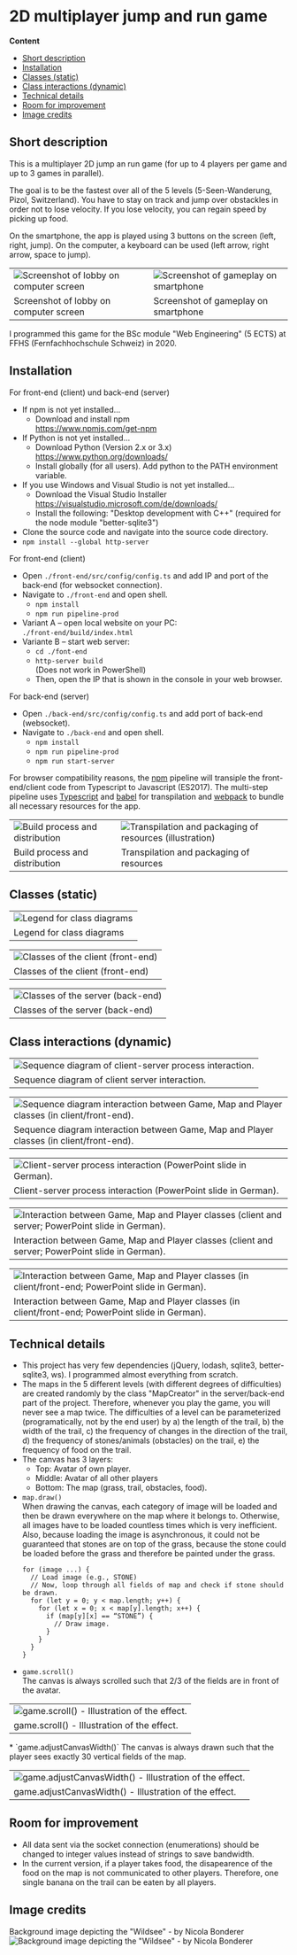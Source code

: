 # 2D multiplayer jump and run game
**Content**
* [Short description](#short-description)
* [Installation](#installation)
* [Classes (static)](#classes-static)
* [Class interactions (dynamic)](#class-interactions-dynamic)
* [Technical details](#technical-details)
* [Room for improvement](#room-for-improvement)
* [Image credits](#image-credits)

## Short description
This is a multiplayer 2D jump an run game (for up to 4 players per game and up to 3 games in parallel).

The goal is to be the fastest over all of the 5 levels (5-Seen-Wanderung, Pizol, Switzerland). You have to stay on track and jump over obstackles in order not to lose velocity. If you lose velocity, you can regain speed by picking up food.

On the smartphone, the app is played using 3 buttons on the screen (left, right, jump). On the computer, a keyboard can be used (left arrow, right arrow, space to jump). 

<table>
<tr>
<td><img src="doc/screenshot-lobby.png" alt = "Screenshot of lobby on computer screen"></img></td>
<td><img src="doc/screenshot-gameplay-smartphone.png" alt = "Screenshot of gameplay on smartphone"></img></td>
</tr>
<tr>
<td>Screenshot of lobby on computer screen</td>
<td>Screenshot of gameplay on smartphone</td>
</tr>
</table>

I programmed this game for the BSc module "Web Engineering" (5 ECTS) at FFHS (Fernfachhochschule Schweiz) in 2020.
 
## Installation
For front-end (client) und back-end (server)  
* If npm is not yet installed...  
  * Download and install npm  
  https://www.npmjs.com/get-npm
* If Python is not yet installed...  
  * Download Python (Version 2.x or 3.x)  
  https://www.python.org/downloads/
  * Install globally (for all users). Add python to the PATH environment variable.
* If you use Windows and Visual Studio is not yet installed...  
  * Download the Visual Studio Installer  
  https://visualstudio.microsoft.com/de/downloads/  
  * Install the following:
  "Desktop development with C++" (required for the node module "better-sqlite3")
* Clone the source code and navigate into the source code directory.
* `npm install --global http-server`

For front-end (client)  
* Open `./front-end/src/config/config.ts` and add IP and port of the back-end (for websocket connection).
* Navigate to `./front-end` and open shell.
  * `npm install`
  * `npm run pipeline-prod`
* Variant A – open local website on your PC:  
  `./front-end/build/index.html`
* Variante B – start web server:  
  * `cd ./font-end`
  * `http-server build`  
    (Does not work in PowerShell)
  * Then, open the IP that is shown in the console in your web browser.

For back-end (server)  
* Open `./back-end/src/config/config.ts` and add port of back-end (websocket).  
* Navigate to `./back-end` and open shell.  
  * `npm install`
  * `npm run pipeline-prod`
  * `npm run start-server`

For browser compatibility reasons, the [npm](https://github.com/npm) pipeline will transiple the front-end/client code from Typescript to Javascript (ES2017). The multi-step pipeline uses [Typescript](https://github.com/microsoft/TypeScript) and [babel](https://github.com/babel/babel) for transpilation and [webpack](https://github.com/webpack) to bundle all necessary resources for the app.  

<table>
<tr>
<td><img src="doc/build-pipeline.jpg" alt="Build process and distribution"></img></td>
<td><img src="doc/build-pipeline-detail.png" alt="Transpilation and packaging of resources (illustration)"></img></td>
</tr>
<tr>
<td>Build process and distribution</td>
<td>Transpilation and packaging of resources</td>
</tr>
</table>

## Classes (static)
<table>
<tr><td><img src="doc/class-legend.png" alt="Legend for class diagrams"></img></td></tr>
<tr><td>Legend for class diagrams</td></tr>
</table>

<table>
<tr><td><img src="doc/classes-client.png" alt="Classes of the client (front-end)"></img></td></tr>
<tr><td>Classes of the client (front-end)</td></tr>
</table>

<table>
<tr><td><img src="doc/classes-server.png" alt="Classes of the server (back-end)"></img></td></tr>
<tr><td>Classes of the server (back-end)</td></tr>
</table>

## Class interactions (dynamic)
<table>
<tr><td><img src="doc/seq-client-server.png" alt="Sequence diagram of client-server process interaction."></img></td></tr>
<tr><td>Sequence diagram of client server interaction.</td></tr>
</table>

<table>
<tr><td><img src="doc/seq-game-map-player.png" alt="Sequence diagram interaction between Game, Map and Player classes (in client/front-end)."></img></td></tr>
<tr><td>Sequence diagram interaction between Game, Map and Player classes (in client/front-end).</td></tr>
</table>

<table>
<tr><td><img src="doc/ppt-client-server.png" alt="Client-server process interaction (PowerPoint slide in German)."></img></td></tr>
<tr><td>Client-server process interaction (PowerPoint slide in German).</td></tr>
</table>

<table>
<tr><td><img src="doc/ppt-game-map-player-server.png" alt="Interaction between Game, Map and Player classes (client and server; PowerPoint slide in German)."></img></td></tr>
<tr><td>Interaction between Game, Map and Player classes (client and server; PowerPoint slide in German).</td></tr>
</table>

<table>
<tr><td><img src="doc/ppt-game-map-player-client.png" alt="Interaction between Game, Map and Player classes (in client/front-end; PowerPoint slide in German)."></img></td></tr>
<tr><td>Interaction between Game, Map and Player classes (in client/front-end; PowerPoint slide in German).</td></tr>
</table>

## Technical details
* This project has very few dependencies (jQuery, lodash, sqlite3, better-sqlite3, ws). I programmed almost everything from scratch.
* The maps in the 5 different levels (with different degrees of difficulties) are created randomly by the class "MapCreator" in the server/back-end part of the project. Therefore, whenever you play the game, you will never see a map twice. The difficulties of a level can be parameterized (programatically, not by the end user) by a) the length of the trail, b) the width of the trail, c) the frequency of changes in the direction of the trail, d) the frequency of stones/animals (obstacles) on the trail, e) the frequency of food on the trail.
* The canvas has 3 layers:
  * Top: Avatar of own player.
  * Middle: Avatar of all other players
  * Bottom: The map (grass, trail, obstacles, food).
* `map.draw()`  
  When drawing the canvas, each category of image will be loaded and then be drawn everywhere on the map where it belongs to. Otherwise, all images have to be loaded countless times which is very inefficient. Also, because loading the image is asynchronous, it could not be guaranteed that stones are on top of the grass, because the stone could be loaded before the grass and therefore be painted under the grass.
  ```es2017
  for (image ...) {
    // Load image (e.g., STONE)
	// Now, loop through all fields of map and check if stone should be drawn.
    for (let y = 0; y < map.length; y++) {
      for (let x = 0; x < map[y].length; x++) {
        if (map[y][x] == “STONE”) {
          // Draw image.
        }
      }
    }
  }
  ```
* `game.scroll()`  
  The canvas is always scrolled such that 2/3 of the fields are in front of the avatar.
<table style="border: none;">
<tr><td><img src="doc/game-scroll.png" alt="game.scroll() - Illustration of the effect."></img></td></tr>
<tr><td>game.scroll() - Illustration of the effect.</td></tr>
</table>
* `game.adjustCanvasWidth()`  
  The canvas is always drawn such that the player sees exactly 30 vertical fields of the map.
<table style="border: none;">
<tr><td><img src="doc/game-adjustCanvasWidth.png" alt="game.adjustCanvasWidth() - Illustration of the effect."></img></td></tr>
<tr><td>game.adjustCanvasWidth() - Illustration of the effect.</td></tr>
</table>
  
## Room for improvement
* All data sent via the socket connection (enumerations) should be changed to integer values instead of strings to save bandwidth.
* In the current version, if a player takes food, the disapearence of the food on the map is not communicated to other players. Therefore, one single banana on the trail can be eaten by all players.

## Image credits
Background image depicting the "Wildsee" - by Nicola Bonderer  
![Background image depicting the "Wildsee" - by Nicola Bonderer](front-end/src/img/bg-lake.jpg)